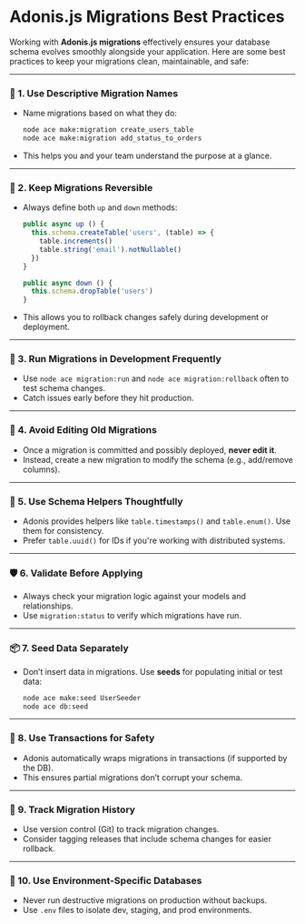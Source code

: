 # Adonis.js Migrations Best Practices

Working with **Adonis.js migrations** effectively ensures your database schema evolves smoothly alongside your application. Here are some best practices to keep your migrations clean, maintainable, and safe:

---

### 🧱 1. **Use Descriptive Migration Names**
- Name migrations based on what they do:  
  ```bash
  node ace make:migration create_users_table
  node ace make:migration add_status_to_orders
  ```
- This helps you and your team understand the purpose at a glance.

---

### 🔄 2. **Keep Migrations Reversible**
- Always define both `up` and `down` methods:
  ```ts
  public async up () {
    this.schema.createTable('users', (table) => {
      table.increments()
      table.string('email').notNullable()
    })
  }

  public async down () {
    this.schema.dropTable('users')
  }
  ```
- This allows you to rollback changes safely during development or deployment.

---

### 🧪 3. **Run Migrations in Development Frequently**
- Use `node ace migration:run` and `node ace migration:rollback` often to test schema changes.
- Catch issues early before they hit production.

---

### 🧼 4. **Avoid Editing Old Migrations**
- Once a migration is committed and possibly deployed, **never edit it**.
- Instead, create a new migration to modify the schema (e.g., add/remove columns).

---

### 🧩 5. **Use Schema Helpers Thoughtfully**
- Adonis provides helpers like `table.timestamps()` and `table.enum()`. Use them for consistency.
- Prefer `table.uuid()` for IDs if you're working with distributed systems.

---

### 🛡️ 6. **Validate Before Applying**
- Always check your migration logic against your models and relationships.
- Use `migration:status` to verify which migrations have run.

---

### 📦 7. **Seed Data Separately**
- Don’t insert data in migrations. Use **seeds** for populating initial or test data:
  ```bash
  node ace make:seed UserSeeder
  node ace db:seed
  ```

---

### 🧠 8. **Use Transactions for Safety**
- Adonis automatically wraps migrations in transactions (if supported by the DB).
- This ensures partial migrations don’t corrupt your schema.

---

### 🧭 9. **Track Migration History**
- Use version control (Git) to track migration changes.
- Consider tagging releases that include schema changes for easier rollback.

---

### 🧰 10. **Use Environment-Specific Databases**
- Never run destructive migrations on production without backups.
- Use `.env` files to isolate dev, staging, and prod environments.
